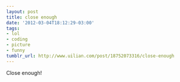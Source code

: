 ```yaml
---
layout: post
title: close enough
date: '2012-03-04T18:12:29-03:00'
tags:
- lol
- coding
- picture
- funny
tumblr_url: http://www.uilian.com/post/18752073316/close-enough
---
```

Close enough!
